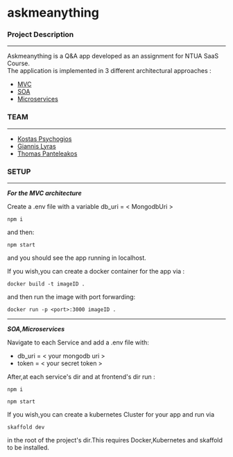 # askmeanything

### Project Description
------------------------------
Askmeanything is a Q&A app developed as an  assignment for NTUA SaaS Course.<br>
The application is implemented in 3 different architectural approaches :
* [MVC](https://github.com/KosPsych/askmeanything/tree/MVC)
* [SOA](https://github.com/KosPsych/askmeanything/tree/SOA)
* [Microservices](https://github.com/KosPsych/askmeanything/tree/microservices)

### TEAM 
--------------------
* [Kostas Psychogios](https://github.com/KosPsych)
* [Giannis Lyras](https://github.com/johnlyras98)
* [Thomas Panteleakos ](https://github.com/thomaspant?tab=repositories)

### SETUP
--------------------
***For the MVC architecture***


Create a .env file with a variable db_uri = < MongodbUri >
```
npm i 
```
and then:
```
npm start 
```
and you should see the app running in localhost.<br>

If you wish,you can create a docker container for the app via :

```
docker build -t imageID .
```
and then run the image with port forwarding:

```
docker run -p <port>:3000 imageID .
 ```
 -------------------------------------
***SOA,Microservices***

Navigate to each Service and add a .env file with:
* db_uri = < your mongodb uri >
* token = < your secret token >

After,at each service's dir and at frontend's dir run :
```
npm i 
```
```
npm start 
```
If you wish,you can  create a kubernetes Cluster for your app and run via
```
skaffold dev
```
in the root of the project's dir.This requires Docker,Kubernetes and skaffold to be installed.

